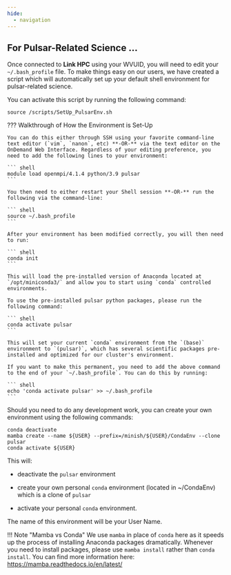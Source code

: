 ```yaml
---
hide:
  - navigation
---
```


## For Pulsar-Related Science ...

Once connected to **Link HPC** using your WVUID, you will need to edit your `~/.bash_profile` file. To make things easy on our users, we have created a script which will automatically set up your default shell environment for pulsar-related science.

You can activate this script by running the following command:

``` shell
source /scripts/SetUp_PulsarEnv.sh
```

??? Walkthrough of How the Environment is Set-Up

    You can do this either through SSH using your favorite command-line text editor (`vim`, `nanon`, etc) **-OR-** via the text editor on the OnDemand Web Interface. Regardless of your editing preference, you need to add the following lines to your environment:

    ``` shell
    module load openmpi/4.1.4 python/3.9 pulsar
    ```

    You then need to either restart your Shell session **-OR-** run the following via the command-line:

    ``` shell
    source ~/.bash_profile
    ```

    After your environment has been modified correctly, you will then need to run:

    ``` shell
    conda init
    ```

    This will load the pre-installed version of Anaconda located at `/opt/miniconda3/` and allow you to start using `conda` controlled environments.

    To use the pre-installed pulsar python packages, please run the following command:

    ``` shell
    conda activate pulsar
    ```

    This will set your current `conda` environment from the `(base)` environment to `(pulsar)`, which has several scientific packages pre-installed and optimized for our cluster's environment.

    If you want to make this permanent, you need to add the above command to the end of your `~/.bash_profile`. You can do this by running:

    ``` shell
    echo 'conda activate pulsar' >> ~/.bash_profile
    ```



Should you need to do any development work, you can create your own environment using the following commands:

```
conda deactivate
mamba create --name ${USER} --prefix=/minish/${USER}/CondaEnv --clone pulsar
conda activate ${USER}
```

This will:

- deactivate the `pulsar` environment

- create your own personal `conda` environment (located in ~/CondaEnv) which is a clone of `pulsar`

- activate your personal `conda` environment.

The name of this environment will be your User Name.

!!! Note "Mamba vs Conda"
    We use `mamba` in place of `conda` here as it speeds up the process of installing Anaconda packages dramatically. Whenever you need to install packages, please use `mamba install` rather than `conda install`. You can find more information here: https://mamba.readthedocs.io/en/latest/
